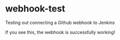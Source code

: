 # webhook-test
Testing out connecting a Github webhook to Jenkins

If you see this, the webhook is successfully working!
